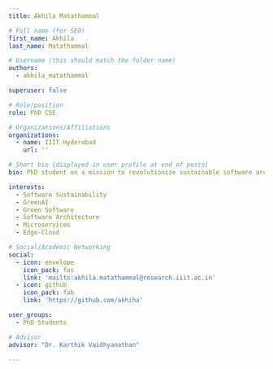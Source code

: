```yaml
---
title: Akhila Matathammal 

# Full name (for SEO)
first_name: Akhila
last_name: Matathammal 

# Username (this should match the folder name)
authors:
  - akhila_matathammal

superuser: false

# Role/position
role: PhD CSE

# Organizations/Affiliations
organizations:
  - name: IIIT Hyderabad
    url: ''

# Short bio (displayed in user profile at end of posts)
bio: PhD student on a mission to revolutionize sustainable software architecture, edge, and microservices. Making cloud-native environments greener, one line of code at a time! If that excites you, give me a shout!

interests:
  - Software Sustainability
  - GreenAI
  - Green Software
  - Software Architecture
  - Microservices
  - Edge-Cloud

# Social/Academic Networking
social:
  - icon: envelope
    icon_pack: fas
    link: 'mailto:akhila.matathammal@research.iiit.ac.in'
  - icon: github
    icon_pack: fab
    link: 'https://github.com/akhiha'

user_groups:
  - PhD Students

# Advisor
advisor: "Dr. Karthik Vaidhyanathan"

---
```



